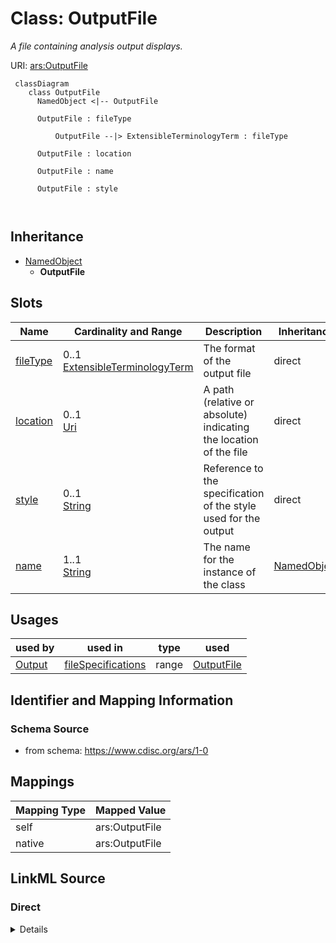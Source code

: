# Class: OutputFile


_A file containing analysis output displays._





URI: [ars:OutputFile](https://www.cdisc.org/ars/1-0/OutputFile)



```mermaid
 classDiagram
    class OutputFile
      NamedObject <|-- OutputFile
      
      OutputFile : fileType
        
          OutputFile --|> ExtensibleTerminologyTerm : fileType
        
      OutputFile : location
        
      OutputFile : name
        
      OutputFile : style
        
      
```





## Inheritance
* [NamedObject](NamedObject.md)
    * **OutputFile**



## Slots

| Name | Cardinality and Range | Description | Inheritance |
| ---  | --- | --- | --- |
| [fileType](fileType.md) | 0..1 <br/> [ExtensibleTerminologyTerm](ExtensibleTerminologyTerm.md) | The format of the output file | direct |
| [location](location.md) | 0..1 <br/> [Uri](Uri.md) | A path (relative or absolute) indicating the location of the file | direct |
| [style](style.md) | 0..1 <br/> [String](String.md) | Reference to the specification of the style used for the output | direct |
| [name](name.md) | 1..1 <br/> [String](String.md) | The name for the instance of the class | [NamedObject](NamedObject.md) |





## Usages

| used by | used in | type | used |
| ---  | --- | --- | --- |
| [Output](Output.md) | [fileSpecifications](fileSpecifications.md) | range | [OutputFile](OutputFile.md) |






## Identifier and Mapping Information







### Schema Source


* from schema: https://www.cdisc.org/ars/1-0





## Mappings

| Mapping Type | Mapped Value |
| ---  | ---  |
| self | ars:OutputFile |
| native | ars:OutputFile |





## LinkML Source

<!-- TODO: investigate https://stackoverflow.com/questions/37606292/how-to-create-tabbed-code-blocks-in-mkdocs-or-sphinx -->

### Direct

<details>
```yaml
name: OutputFile
description: A file containing analysis output displays.
from_schema: https://www.cdisc.org/ars/1-0
rank: 1000
is_a: NamedObject
slots:
- fileType
- location
- style

```
</details>

### Induced

<details>
```yaml
name: OutputFile
description: A file containing analysis output displays.
from_schema: https://www.cdisc.org/ars/1-0
rank: 1000
is_a: NamedObject
attributes:
  fileType:
    name: fileType
    description: The format of the output file.
    from_schema: https://www.cdisc.org/ars/1-0
    rank: 1000
    alias: fileType
    owner: OutputFile
    domain_of:
    - OutputFile
    range: ExtensibleTerminologyTerm
    any_of:
    - range: OutputFileType
    - range: SponsorOutputFileType
  location:
    name: location
    description: A path (relative or absolute) indicating the location of the file.
    from_schema: https://www.cdisc.org/ars/1-0
    rank: 1000
    alias: location
    owner: OutputFile
    domain_of:
    - OutputFile
    - ReferenceDocument
    range: uri
  style:
    name: style
    description: Reference to the specification of the style used for the output.
    comments:
    - This is a placeholder attribute. Style specifications are not yet included in
      the model.
    from_schema: https://www.cdisc.org/ars/1-0
    rank: 1000
    alias: style
    owner: OutputFile
    domain_of:
    - OutputFile
    range: string
  name:
    name: name
    description: The name for the instance of the class.
    from_schema: https://www.cdisc.org/ars/1-0
    rank: 1000
    alias: name
    owner: OutputFile
    domain_of:
    - NamedObject
    range: string
    required: true

```
</details>
